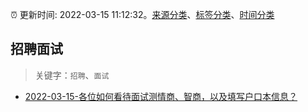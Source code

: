 :alarm_clock: 更新时间: 2022-03-15 11:12:32。[来源分类](../README.md)、[标签分类](../TAGS.md)、[时间分类](../TIMELINE.md)

## 招聘面试


> 关键字：`招聘`、`面试`



- [2022-03-15-各位如何看待面试测情商、智商，以及填写户口本信息？](https://www.v2ex.com/t/840534) 